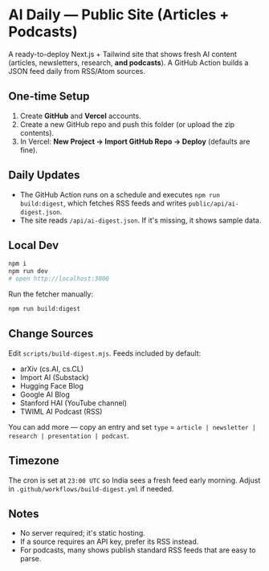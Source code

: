 # AI Daily — Public Site (Articles + Podcasts)

A ready-to-deploy Next.js + Tailwind site that shows fresh AI content (articles, newsletters, research, **and podcasts**). A GitHub Action builds a JSON feed daily from RSS/Atom sources.

## One‑time Setup
1. Create **GitHub** and **Vercel** accounts.
2. Create a new GitHub repo and push this folder (or upload the zip contents).
3. In Vercel: **New Project → Import GitHub Repo → Deploy** (defaults are fine).

## Daily Updates
- The GitHub Action runs on a schedule and executes `npm run build:digest`, which fetches RSS feeds and writes `public/api/ai-digest.json`.
- The site reads `/api/ai-digest.json`. If it's missing, it shows sample data.

## Local Dev
```bash
npm i
npm run dev
# open http://localhost:3000
```
Run the fetcher manually:
```bash
npm run build:digest
```

## Change Sources
Edit `scripts/build-digest.mjs`. Feeds included by default:
- arXiv (cs.AI, cs.CL)
- Import AI (Substack)
- Hugging Face Blog
- Google AI Blog
- Stanford HAI (YouTube channel)
- TWIML AI Podcast (RSS)

You can add more — copy an entry and set `type` = `article | newsletter | research | presentation | podcast`.

## Timezone
The cron is set at `23:00 UTC` so India sees a fresh feed early morning. Adjust in `.github/workflows/build-digest.yml` if needed.

## Notes
- No server required; it's static hosting.
- If a source requires an API key, prefer its RSS instead.
- For podcasts, many shows publish standard RSS feeds that are easy to parse.
